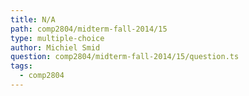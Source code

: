 ```yaml
---
title: N/A
path: comp2804/midterm-fall-2014/15
type: multiple-choice
author: Michiel Smid
question: comp2804/midterm-fall-2014/15/question.ts
tags:
  - comp2804
---
```

